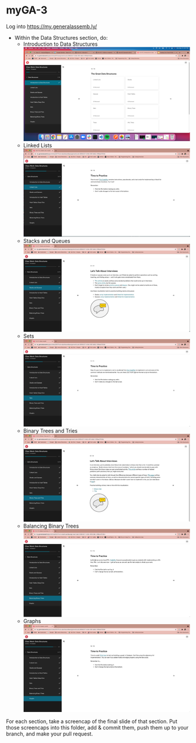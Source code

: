 # myGA-3
Log into https://my.generalassemb.ly/

- Within the Data Structures section, do:
  - Introduction to Data Structures
  ![intro-data](slides/intro-data.png)
  - Linked Lists
  ![linked-lists](slides/linked-lists.jpg)
  - Stacks and Queues
  ![stacks-queues](slides/stacks-queues.jpg)
  - Sets
  ![sets](slides/sets.jpg)
  - Binary Trees and Tries
  ![binary-trees](slides/binary-trees.jpg)
  - Balancing Binary Trees
  ![balancing-trees](slides/balancing-trees.jpg)
  - Graphs
  ![graphs](slides/graphs.jpg)

For each section, take a screencap of the final slide of that section. Put those screencaps into this folder, add & commit them, push them up to your branch, and make your pull request.
